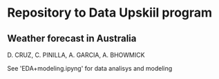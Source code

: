 # Repository to Data Upskiil program

## Weather forecast in Australia

D. CRUZ, C. PINILLA, A. GARCIA, A. BHOWMICK

See 'EDA+modeling.ipyng' for data analisys and modeling

